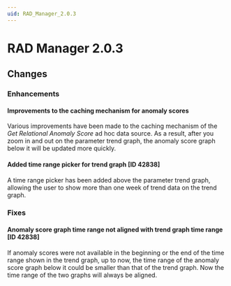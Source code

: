 ```yaml
---
uid: RAD_Manager_2.0.3
---
```


# RAD Manager 2.0.3

## Changes

### Enhancements

#### Improvements to the caching mechanism for anomaly scores

Various improvements have been made to the caching mechanism of the *Get Relational Anomaly Score* ad hoc data source. As a result, after you zoom in and out on the parameter trend graph, the anomaly score graph below it will be updated more quickly.

#### Added time range picker for trend graph [ID 42838]

A time range picker has been added above the parameter trend graph, allowing the user to show more than one week of trend data on the trend graph.

### Fixes

#### Anomaly score graph time range not aligned with trend graph time range [ID 42838]

If anomaly scores were not available in the beginning or the end of the time range shown in the trend graph, up to now, the time range of the anomaly score graph below it could be smaller than that of the trend graph. Now the time range of the two graphs will always be aligned.
